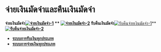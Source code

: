 # จ่ายเงินมัดจำและคืนเงินมัดจำ

**จ่ายเงินมัดจำ[![จ่ายเงินมัดจำ-1](/images/จ่ายเงินมัดจำ-1.jpg)](/images/จ่ายเงินมัดจำ-1.jpg) **
**[![จ่ายเงินมัดจำ-2](/images/จ่ายเงินมัดจำ-2.jpg)](/images/จ่ายเงินมัดจำ-2.jpg)**
**รับคืนเงินมัดจำ****[![รับคืนจ่ายเงินมัดจำ-1](/images/รับคืนจ่ายเงินมัดจำ-1.jpg)](/images/รับคืนจ่ายเงินมัดจำ-1.jpg)**
**[![รับคืนจ่ายเงินมัดจำ-2](/images/รับคืนจ่ายเงินมัดจำ-2.jpg)](/images/รับคืนจ่ายเงินมัดจำ-2.jpg)**  

  * [**ระบบการรับเงินทุกประเภท**](http://www.smlaccount.com/manual/?page_id=365)
  * [**ระบบการจ่ายเงินทุกประเภท**](http://www.smlaccount.com/manual/?page_id=369)

